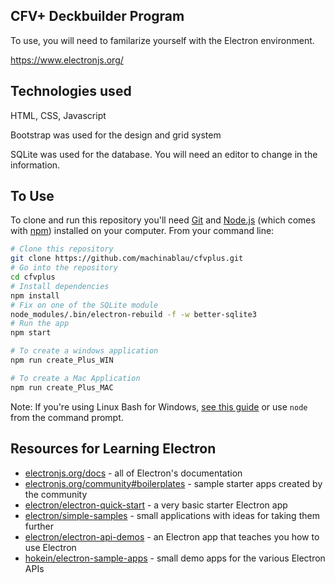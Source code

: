 ## CFV+ Deckbuilder Program

To use, you will need to familarize yourself with the Electron environment.

https://www.electronjs.org/

## Technologies used

HTML, CSS, Javascript

Bootstrap was used for the design and grid system

SQLite was used for the database. You will need an editor to change in the information.


## To Use

To clone and run this repository you'll need [Git](https://git-scm.com) and [Node.js](https://nodejs.org/en/download/) (which comes with [npm](http://npmjs.com)) installed on your computer. From your command line:

```bash
# Clone this repository
git clone https://github.com/machinablau/cfvplus.git
# Go into the repository
cd cfvplus
# Install dependencies
npm install
# Fix on one of the SQLite module
node_modules/.bin/electron-rebuild -f -w better-sqlite3
# Run the app
npm start
```
```bash
# To create a windows application
npm run create_Plus_WIN

# To create a Mac Application
npm run create_Plus_MAC
```

Note: If you're using Linux Bash for Windows, [see this guide](https://www.howtogeek.com/261575/how-to-run-graphical-linux-desktop-applications-from-windows-10s-bash-shell/) or use `node` from the command prompt.

## Resources for Learning Electron

- [electronjs.org/docs](https://electronjs.org/docs) - all of Electron's documentation
- [electronjs.org/community#boilerplates](https://electronjs.org/community#boilerplates) - sample starter apps created by the community
- [electron/electron-quick-start](https://github.com/electron/electron-quick-start) - a very basic starter Electron app
- [electron/simple-samples](https://github.com/electron/simple-samples) - small applications with ideas for taking them further
- [electron/electron-api-demos](https://github.com/electron/electron-api-demos) - an Electron app that teaches you how to use Electron
- [hokein/electron-sample-apps](https://github.com/hokein/electron-sample-apps) - small demo apps for the various Electron APIs

